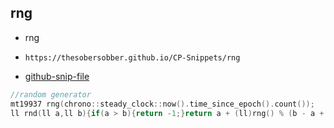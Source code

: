 
## rng

- rng
- ```
  https://thesobersobber.github.io/CP-Snippets/rng
  ```
- [github-snip-file](https://github.com/theSoberSobber/CP-Snippets/blob/main/snippets.json#L2313)

```cpp
//random generator
mt19937 rng(chrono::steady_clock::now().time_since_epoch().count());
ll rnd(ll a,ll b){if(a > b){return -1;}return a + (ll)rng() % (b - a + 1);}
```
